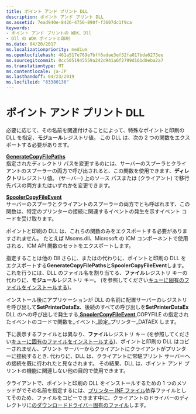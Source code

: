 ```yaml
---
title: ポイント アンド プリント DLL
description: ポイント アンド プリント DLL
ms.assetid: 7ead940e-8426-4756-890f-f3607dc1f9ca
keywords:
- ポイント アンド プリントの WDK、Dll
- Dll の WDK ポイントと印刷
ms.date: 04/20/2017
ms.localizationpriority: medium
ms.openlocfilehash: 461a517e769e7bff6adae3ef32fa017bda6273ee
ms.sourcegitcommit: 0cc5051945559a242d941a6f2799d161d8eba2a7
ms.translationtype: MT
ms.contentlocale: ja-JP
ms.lasthandoff: 04/23/2019
ms.locfileid: "63380136"
---
```

# <a name="point-and-print-dlls"></a>ポイント アンド プリント DLL





必要に応じて、その名前を関連付けることによって、特殊なポイントと印刷の DLL を指定、**モジュール**レジストリ値。 この DLL は、次の 2 つの関数をエクスポートする必要があります。

<a href="" id="generatecopyfilepaths"></a>[**GenerateCopyFilePaths**](https://msdn.microsoft.com/library/windows/hardware/ff549896)  
指定されたディレクトリ パスを変更するのには、サーバーのスプーラとクライアントのスプーラーの両方で呼び出されると、この関数を使用できます、**ディレクトリ**レジストリ値。 (サーバー) 上のソース パスまたは (クライアント) で移行先パスの両方またはいずれかを変更できます。

<a href="" id="spoolercopyfileevent"></a>[**SpoolerCopyFileEvent**](https://msdn.microsoft.com/library/windows/hardware/ff562681)  
サーバーのスプーラとクライアントのスプーラーの両方でとも呼ばれます、この関数は、特定のプリンターの接続に関連するイベントの発生を示すイベント コードを受け取ります。

ポイントと印刷の DLL は、これらの関数のみをエクスポートする必要がありますされません。 たとえば Mscms.dll、Microsoft の ICM コンポーネントで使用される、ICM API 関数のセットをエクスポートします。

指定することは他の Dll さらに、またはの代わりに、ポイントと印刷の DLL をエクスポートする**GenerateCopyFilePaths**と**SpoolerCopyFileEvent**します。 これを行うには、DLL のファイル名を割り当てる、**ファイル**レジストリ キーの代わりに、**モジュール**レジストリ キー。 (を参照してください[キューに固有のファイルをインストールする](installing-queue-specific-files.md))。

インストール後にアプリケーションが DLL の名前に配置サーバーのレジストリを呼び出して**SetPrinterDataEx**、後続のすべての呼び出しを**SetPrinterDataEx** DLL のへの呼び出しで発生する[ **SpoolerCopyFileEvent** ](https://msdn.microsoft.com/library/windows/hardware/ff562681) COPYFILE の指定されたイベントのコードで関数を\_イベント\_設定\_プリンター\_DATAEX します。

下に表示するファイルとは異なり、**ファイル**レジストリ キー (を参照してください[キューに固有のファイルをインストールする](installing-queue-specific-files.md))、ポイントと印刷の DLL はコピーされません、プリント サーバーからクライアントにクライアントがプリンターに接続するとき. 代わりに、DLL は、クライアントに常駐プリント サーバーへの接続を既に行われたと見なされます。 その結果、DLL は、ポイント アンド プリントの機能に関連しない他の目的で使用できます。

クライアントで、ポイントと印刷の DLL をインストールするための 1 つのメソッドがでその名前を指定するには、[プリンター INF ファイル](printer-inf-files.md)依存ファイルとしてそのため、ファイルをコピーできます中に、クライアントのドライバーのディレクトリに[のダウンロードドライバー固有のファイル](downloading-driver-specific-files.md)します。

 

 




